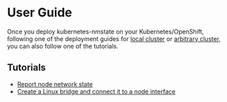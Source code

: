 # User Guide

Once you deploy kubernetes-nmstate on your Kubernetes/OpenShift, following one
of the deployment guides for [local cluster](deployment-local-cluster.md) or
[arbitrary cluster](deployment-arbitrary-cluster.md), you can also follow one of
the tutorials.

## Tutorials

- [Report node network state](user-guide-state-reporting.md)
- [Create a Linux bridge and connect it to a node interface](user-guide-policy-configure-linux-bridge.md)
